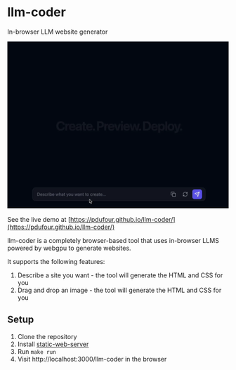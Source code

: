 # llm-coder
In-browser LLM website generator

![site](https://github.com/pdufour/llm-coder/raw/main/public/site.webp)

See the live demo at [https://pdufour.github.io/llm-coder/](https://pdufour.github.io/llm-coder/)

llm-coder is a completely browser-based tool that uses in-browser LLMS powered by webgpu to generate websites.

It supports the following features:
1. Describe a site you want - the tool will generate the HTML and CSS for you
2. Drag and drop an image - the tool will generate the HTML and CSS for you



## Setup

1. Clone the repository
2. Install [static-web-server](https://static-web-server.net/download-and-install/#nixos)
2. Run `make run`
3. Visit http://localhost:3000/llm-coder in the browser
